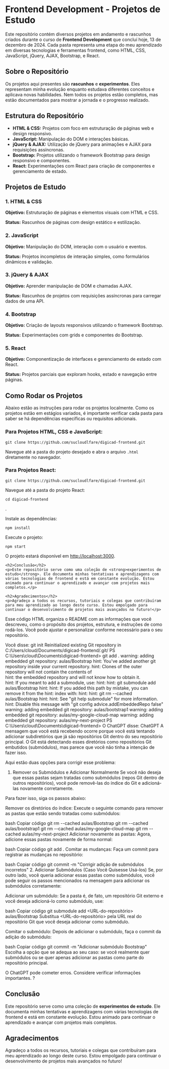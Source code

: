 <h1>Frontend Development - Projetos de Estudo</h1>
<p>Este repositório contém diversos projetos em andamento e rascunhos criados durante o curso de <strong>Frontend Development</strong> que concluí hoje, 13 de dezembro de 2024. Cada pasta representa uma etapa do meu aprendizado em diversas tecnologias e ferramentas frontend, como HTML, CSS, JavaScript, jQuery, AJAX, Bootstrap, e React.</p>

<h2>Sobre o Repositório</h2>
<p>Os projetos aqui presentes são <strong>rascunhos</strong> e <strong>experimentos</strong>. Eles representam minha evolução enquanto estudava diferentes conceitos e aplicava novas habilidades. Nem todos os projetos estão completos, mas estão documentados para mostrar a jornada e o progresso realizado.</p>

<h2>Estrutura do Repositório</h2>
 <ul>
 <li><strong>HTML & CSS:</strong> Projetos com foco em estruturação de páginas web e design responsivo.</li>
 <li><strong>JavaScript:</strong> Manipulação do DOM e interações básicas.</li>
 <li><strong>jQuery & AJAX:</strong> Utilização de jQuery para animações e AJAX para requisições assíncronas.</li>
<li><strong>Bootstrap:</strong> Projetos utilizando o framework Bootstrap para design responsivo e componentes.</li>
<li><strong>React:</strong> Experimentações com React para criação de componentes e gerenciamento de estado.</li>
</ul>
 <h2>Projetos de Estudo</h2>
 <h3>1. HTML & CSS</h3>
 <p><strong>Objetivo:</strong> Estruturação de páginas e elementos visuais com HTML e CSS.</p>
  <p><strong>Status:</strong> Rascunhos de páginas com design estático e estilização.</p>

 <h3>2. JavaScript</h3>
  <p><strong>Objetivo:</strong> Manipulação do DOM, interação com o usuário e eventos.</p>
  <p><strong>Status:</strong> Projetos incompletos de interação simples, como formulários dinâmicos e validação.</p>

 <h3>3. jQuery & AJAX</h3>
 <p><strong>Objetivo:</strong> Aprender manipulação de DOM e chamadas AJAX.</p>
  <p><strong>Status:</strong> Rascunhos de projetos com requisições assíncronas para carregar dados de uma API.</p>

  <h3>4. Bootstrap</h3>
  <p><strong>Objetivo:</strong> Criação de layouts responsivos utilizando o framework Bootstrap.</p>
 <p><strong>Status:</strong> Experimentações com grids e componentes do Bootstrap.</p>

<h3>5. React</h3>
<p><strong>Objetivo:</strong> Componentização de interfaces e gerenciamento de estado com React.</p>
<p><strong>Status:</strong> Projetos parciais que exploram hooks, estado e navegação entre páginas.</p>

<h2>Como Rodar os Projetos</h2>
<p>Abaixo estão as instruções para rodar os projetos localmente. Como os projetos estão em estágios variados, é importante verificar cada pasta para saber se há dependências específicas ou requisitos adicionais.</p>

<h3>Para Projetos HTML, CSS e JavaScript:</h3>
<pre><code>git clone https://github.com/sucloudlfare/digicad-frontend.git</code></pre>
 <p>Navegue até a pasta do projeto desejado e abra o arquivo <code>.html</code> diretamente no navegador.</p>

<h3>Para Projetos React:</h3>
<pre><code>git clone https://github.com/sucloudlfare/digicad-frontend.git</code></pre>
<p>Navegue até a pasta do projeto React:</p>
<pre><code>cd digicad-frontend</code></pre></a>.</p>
<p>Instale as dependências:</p>
    <pre><code>npm install</code></pre>
    <p>Execute o projeto:</p>
    <pre><code>npm start</code></pre>
    <p>O projeto estará disponível em <a href="http://localhost:3000">http://localhost:3000</a>.</p>

    <h2>Conclusão</h2>
    <p>Este repositório serve como uma coleção de <strong>experimentos de estudo</strong>. Ele documenta minhas tentativas e aprendizagens com várias tecnologias de frontend e está em constante evolução. Estou animado para continuar o aprendizado e avançar com projetos mais completos.</p>

    <h2>Agradecimentos</h2>
    <p>Agradeço a todos os recursos, tutoriais e colegas que contribuíram para meu aprendizado ao longo deste curso. Estou empolgado para continuar o desenvolvimento de projetos mais avançados no futuro!</p>

</body>
</html>
Esse código HTML organiza o README com as informações que você descreveu, como o propósito dos projetos, estrutura, e instruções de como rodá-los. Você pode ajustar e personalizar conforme necessário para o seu repositório.







Você disse:
 git init
Reinitialized existing Git repository in C:/Users/cloud/Documents/digicad-frontend/.git/
PS C:\Users\cloud\Documents\digicad-frontend> git add .
warning: adding embedded git repository: aulas/Bootstrap
hint: You've added another git repository inside your current repository.
hint: Clones of the outer repository will not contain the contents of    
hint: the embedded repository and will not know how to obtain it.        
hint: If you meant to add a submodule, use:
hint:
hint:   git submodule add <url> aulas/Bootstrap
hint:
hint: If you added this path by mistake, you can remove it from the
hint: index with:
hint:
hint:   git rm --cached aulas/Bootstrap
hint:
hint: See "git help submodule" for more information.
hint: Disable this message with "git config advice.addEmbeddedRepo false"
warning: adding embedded git repository: aulas/bootstrap1
warning: adding embedded git repository: aulas/my-google-cloud-map
warning: adding embedded git repository: aulas/my-next-project
PS C:\Users\cloud\Documents\digicad-frontend> 
O ChatGPT disse:
ChatGPT
A mensagem que você está recebendo ocorre porque você está tentando adicionar subdiretórios que já são repositórios Git dentro do seu repositório principal. O Git está detectando esses diretórios como repositórios Git embutidos (submódulos), mas parece que você não tinha a intenção de fazer isso.

Aqui estão duas opções para corrigir esse problema:

1. Remover os Submódulos e Adicionar Normalmente
Se você não deseja que essas pastas sejam tratadas como submódulos (repos Git dentro de outros repositórios), você pode removê-las do índice do Git e adicioná-las novamente corretamente.

Para fazer isso, siga os passos abaixo:

Remover os diretórios do índice: Execute o seguinte comando para remover as pastas que estão sendo tratadas como submódulos:

bash
Copiar código
git rm --cached aulas/Bootstrap
git rm --cached aulas/bootstrap1
git rm --cached aulas/my-google-cloud-map
git rm --cached aulas/my-next-project
Adicionar novamente as pastas: Agora, adicione essas pastas novamente de forma normal:

bash
Copiar código
git add .
Comitar as mudanças: Faça um commit para registrar as mudanças no repositório:

bash
Copiar código
git commit -m "Corrigir adição de submódulos incorretos"
2. Adicionar Submódulos (Caso Você Quisesse Usá-los)
Se, por outro lado, você queria adicionar essas pastas como submódulos, você pode seguir os passos mencionados na mensagem para adicionar os submódulos corretamente:

Adicionar um submódulo: Se a pasta é, de fato, um repositório Git externo e você deseja adicioná-lo como submódulo, use:

bash
Copiar código
git submodule add <URL-do-repositório> aulas/Bootstrap
Substitua <URL-do-repositório> pela URL real do repositório Git que você deseja adicionar como submódulo.

Comitar o submódulo: Depois de adicionar o submódulo, faça o commit da adição do submódulo:

bash
Copiar código
git commit -m "Adicionar submódulo Bootstrap"
Escolha a opção que se adequa ao seu caso: se você realmente quer submódulos ou se quer apenas adicionar as pastas como parte do repositório principal.













O ChatGPT pode cometer erros. Considere verificar informações importantes.
?



<h2>Conclusão</h2>
<p>Este repositório serve como uma coleção de <strong>experimentos de estudo</strong>. Ele documenta minhas tentativas e aprendizagens com várias tecnologias de frontend e está em constante evolução. Estou animado para continuar o aprendizado e avançar com projetos mais completos.</p>


<h2>Agradecimentos</h2>
<p>Agradeço a todos os recursos, tutoriais e colegas que contribuíram para meu aprendizado ao longo deste curso. Estou empolgado para continuar o desenvolvimento de projetos mais avançados no futuro!</p>
